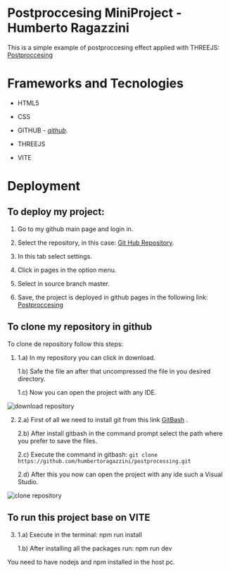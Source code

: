 # Postproccesing MiniProject - Humberto Ragazzini

This is a simple example of postproccesing effect applied with THREEJS: [Postproccesing](https://humbertoragazzini.github.io/postprocessing/)

# **Frameworks and Tecnologies**

- HTML5

- CSS

- GITHUB - _[github](https://github.com/)_.

- THREEJS

- VITE

# **Deployment**

## To deploy my project:

1. Go to my github main page and login in.

2. Select the repository, in this case: [Git Hub Repository](https://github.com/humbertoragazzini/postprocessing).
3. In this tab select settings.
4. Click in pages in the option menu.
5. Select in source branch master.
6. Save, the project is deployed in github pages in the following link: [Postproccesing](https://humbertoragazzini.github.io/postprocessing/)

## **To clone my repository in github**

To clone de repository follow this steps:

1.  1.a) In my repository you can click in download.

    1.b) Safe the file an after that uncompressed the file in you desired directory.

    1.c) Now you can open the project with any IDE.

![download repository](design/animation/clone/download.gif)

2.  2.a) First of all we need to install git from this link [GitBash](https://git-scm.com/downloads) .

    2.b) After install gitbash in the command prompt select the path where you prefer to save the files.

    2.c) Execute the command in gitbash:
    `git clone https://github.com/humbertoragazzini/postprocessing.git `

    2.d) After this you now can open the project with any ide such a Visual Studio.

![clone repository](design/animation/clone/clone.gif)

## **To run this project base on VITE**

3.  1.a) Execute in the terminal: npm run install

    1.b) After installing all the packages run: npm run dev

You need to have nodejs and npm installed in the host pc.
